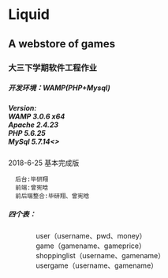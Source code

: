 # Liquid
## A webstore of games<br>
### 大三下学期软件工程作业<br>
##### 开发环境：WAMP(PHP+Mysql)<br>
##### Version:  <br>  WAMP 3.0.6 x64<br>  Apache 2.4.23<br>  PHP 5.6.25<br>  MySql 5.7.14<>
2018-6-25 基本完成版
    
      后台:毕研翔
      前端:曾宪晗
      前后端整合:毕研翔、曾宪晗
      
##### 四个表：<br>
　　　　user（username、pwd、money）<br>
　　　　game（gamename、gameprice）<br>
　　　　shoppinglist（username、gamename）<br>
　　　　usergame（username、gamename）<br>
